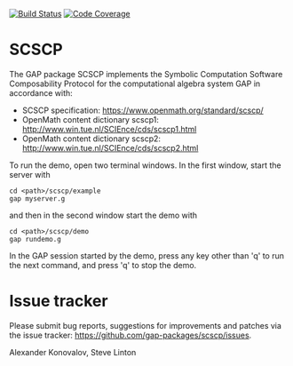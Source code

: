 [![Build Status](https://github.com/gap-packages/scscp/workflows/CI/badge.svg?branch=master)](https://github.com/gap-packages/scscp/actions?query=workflow%3ACI+branch%3Amaster)
[![Code Coverage](https://codecov.io/github/gap-packages/scscp/coverage.svg?branch=master&token=)](https://codecov.io/gh/gap-packages/scscp)

# SCSCP

The GAP package SCSCP implements the Symbolic Computation Software
Composability Protocol for the computational algebra system GAP in
accordance with:

* SCSCP specification:
    https://www.openmath.org/standard/scscp/
* OpenMath content dictionary scscp1:
    http://www.win.tue.nl/SCIEnce/cds/scscp1.html
* OpenMath content dictionary scscp2:
    http://www.win.tue.nl/SCIEnce/cds/scscp2.html

To run the demo, open two terminal windows. In the first window,
start the server with

    cd <path>/scscp/example
    gap myserver.g

and then in the second window start the demo with

    cd <path>/scscp/demo
    gap rundemo.g

In the GAP session started by the demo, press any key other than 'q'
to run the next command, and press 'q' to stop the demo.


# Issue tracker

Please submit bug reports, suggestions for improvements and patches
via the issue tracker: https://github.com/gap-packages/scscp/issues.

Alexander Konovalov, Steve Linton
